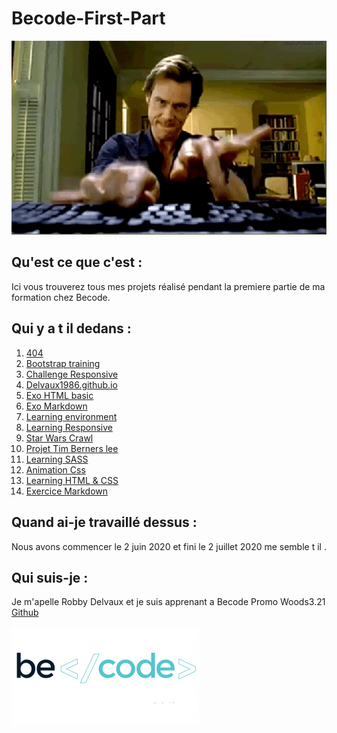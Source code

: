 # Becode-First-Part


![The Gif](/assets/gif.gif)




## Qu'est ce que c'est :
Ici vous trouverez tous mes projets réalisé pendant la premiere partie de ma formation chez Becode.

## Qui y a t il dedans :

1. [404](https://github.com/Delvaux1986/Becode-First-Part/tree/master/404)
2. [Bootstrap training](https://github.com/Delvaux1986/Becode-First-Part/tree/master/Bootstrap%20Train)
3. [Challenge Responsive](https://github.com/Delvaux1986/Becode-First-Part/tree/master/Challenge%20Responsive)
4. [Delvaux1986.github.io](https://github.com/Delvaux1986/Becode-First-Part/tree/master/Delvaux1986.github.io)
5. [Exo HTML basic](https://github.com/Delvaux1986/Becode-First-Part/tree/master/Exo%20Html%20Basic)
5. [Exo Markdown](https://github.com/Delvaux1986/Becode-First-Part/tree/master/Exo%20MarkDown)
6. [Learning environment](https://github.com/Delvaux1986/Becode-First-Part/tree/master/Learning%20Environment)
7. [Learning Responsive](https://github.com/Delvaux1986/Becode-First-Part/tree/master/Learning%20Responsive)
8. [Star Wars Crawl](https://github.com/Delvaux1986/Becode-First-Part/tree/master/Star%20Wars%20Crawl/index.html)
9. [Projet Tim Berners lee](https://github.com/Delvaux1986/Becode-First-Part/tree/master/Tim%20Berners%20Lee)
10. [Learning SASS](https://github.com/Delvaux1986/Becode-First-Part/tree/master/Turlututu.io)
11. [Animation Css](https://github.com/Delvaux1986/Becode-First-Part/tree/master/animation%20CSS)
12. [Learning HTML & CSS](https://github.com/Delvaux1986/Becode-First-Part/tree/master/progressive%20enhancement)
13. [Exercice Markdown](https://github.com/Delvaux1986/Becode-First-Part/tree/master/exercice-markdown-own)

## Quand ai-je travaillé dessus :

Nous avons commencer le 2 juin 2020 et fini le 2 juillet 2020 me semble t il .

## Qui suis-je :

Je m'apelle Robby Delvaux et je suis apprenant a Becode Promo Woods3.21 
[Github](https://github.com/Delvaux1986)




![Becode](assets/becode.png)
